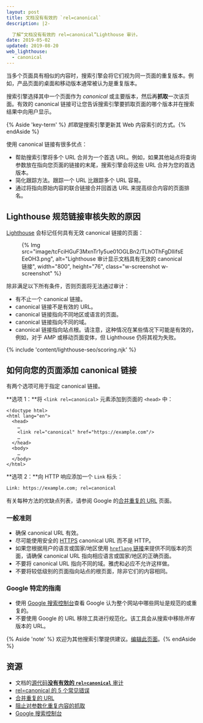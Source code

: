 ```yaml
---
layout: post
title: 文档没有有效的 `rel=canonical`
description: |2-

  了解“文档没有有效的 rel=canonical”Lighthouse 审计。
date: 2019-05-02
updated: 2019-08-20
web_lighthouse:
  - canonical
---
```


当多个页面具有相似的内容时，搜索引擎会将它们视为同一页面的重复版本。例如，产品页面的桌面和移动版本通常被认为是重复版本。

搜索引擎选择其中一个页面作为 *canonical* 或主要版本，然后再**抓取**一次该页面。有效的 canonical 链接可让您告诉搜索引擎要抓取页面的哪个版本并在搜索结果中向用户显示。

{% Aside 'key-term' %} *抓取*是搜索引擎更新其 Web 内容索引的方式。{% endAside %}

使用 canonical 链接有很多优点：

- 帮助搜索引擎将多个 URL 合并为一个首选 URL。例如，如果其他站点将查询参数放在指向您页面的链接的末尾，搜索引擎会将这些 URL 合并为您的首选版本。
- 简化跟踪方法。跟踪一个 URL 比跟踪多个 URL 容易。
- 通过将指向原始内容的联合链接合并回首选 URL 来提高综合内容的页面排名。

## Lighthouse 规范链接审核失败的原因

[Lighthouse](https://developers.google.com/web/tools/lighthouse/) 会标记任何具有无效 canonical 链接的页面：

<figure class="w-figure">{% Img src="image/tcFciHGuF3MxnTr1y5ue01OGLBn2/TLhOThFgDllifsEEeOH3.png", alt="Lighthouse 审计显示文档具有无效的 canonical 链接", width="800", height="76", class="w-screenshot w-screenshot" %}</figure>

除非满足以下所有条件，否则页面将无法通过审计：

- 有不止一个 canonical 链接。
- canonical 链接不是有效的 URL。
- canonical 链接指向不同地区或语言的页面。
- canonical 链接指向不同的域。
- canonical 链接指向站点根。请注意，这种情况在某些情况下可能是有效的，例如，对于 AMP 或移动页面变体，但 Lighthouse 仍将其视为失败。

{% include 'content/lighthouse-seo/scoring.njk' %}

## 如何向您的页面添加 canonical 链接

有两个选项可用于指定 canonical 链接。

**选项 1：**将 `<link rel=canonical>` 元素添加到页面的 `<head>` 中：

```html/4
<!doctype html>
<html lang="en">
  <head>
    …
    <link rel="canonical" href="https://example.com"/>
    …
  </head>
  <body>
    …
  </body>
</html>
```

**选项 2：**向 HTTP 响应添加一个 `Link` 标头：

```html
Link: https://example.com; rel=canonical
```

有关每种方法的优缺点列表，请参阅 Google 的[合并重复的 URL](https://support.google.com/webmasters/answer/139066) 页面。

### 一般准则

- 确保 canonical URL 有效。
- 尽可能使用安全的 [HTTPS](https://developers.google.com/web/fundamentals/security/encrypt-in-transit/why-https) canonical URL 而不是 HTTP。
- 如果您根据用户的语言或国家/地区使用 [`hreflang` 链接](/hreflang)来提供不同版本的页面，请确保 canonical URL 指向相应语言或国家/地区的正确页面。
- 不要将 canonical URL 指向不同的域。雅虎和必应不允许这样做。
- 不要将较低级别的页面指向站点的根页面，除非它们的内容相同。

### Google 特定的指南

- 使用 [Google 搜索控制台](https://search.google.com/search-console/index)查看 Google 认为整个网站中哪些网址是规范的或重复的。
- 不要使用 Google 的 URL 移除工具进行规范化。该工具会从搜索中移除*所有*版本的 URL。

{% Aside 'note' %} 欢迎为其他搜索引擎提供建议。[编辑此页面](https://github.com/GoogleChrome/web.dev/blob/master/src/site/content/en/lighthouse-seo/canonical/index.md)。{% endAside %}

## 资源

- 文档的[源代码**没有有效的 `rel=canonical`** 审计](https://github.com/GoogleChrome/lighthouse/blob/master/lighthouse-core/audits/seo/canonical.js)
- [rel=canonical 的 5 个常见错误](https://webmasters.googleblog.com/2013/04/5-common-mistakes-with-relcanonical.html)
- [合并重复的 URL](https://support.google.com/webmasters/answer/139066)
- [阻止对参数化重复内容的抓取](https://support.google.com/webmasters/answer/6080548)
- [Google 搜索控制台](https://search.google.com/search-console/index)
